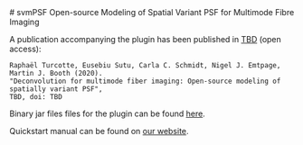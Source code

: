 <meta http-equiv='Content-Type' content='text/html; charset=utf-8' /> 
# svmPSF
Open-source Modeling of Spatial Variant PSF for Multimode Fibre Imaging

A publication accompanying the plugin has been published in [TBD](aomicroscopy.org) (open access):

```
Raphaël Turcotte, Eusebiu Sutu, Carla C. Schmidt, Nigel J. Emtpage, Martin J. Booth (2020).
"Deconvolution for multimode fiber imaging: Open-source modeling of spatially variant PSF",
TBD, doi: TBD
```

Binary jar files files for the plugin can be found [here](https://github.com/dop-oxford/svmPSF/releases/).

Quickstart manual can be found on [our website](aomicroscopy.org).
